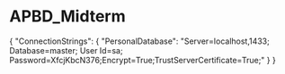 # APBD_Midterm
{
  "ConnectionStrings": {
    "PersonalDatabase": "Server=localhost,1433; Database=master; User Id=sa; Password=XfcjKbcN376;Encrypt=True;TrustServerCertificate=True;"
  }
}

